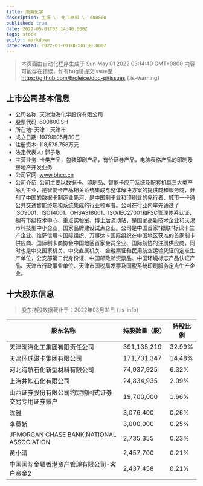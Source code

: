 ```yaml
---
title: 渤海化学
description: 主板 \- 化工原料 \- 600800
published: true
date: 2022-05-01T03:14:40.000Z
tags: stock
editor: markdown
dateCreated: 2022-01-01T00:00:00.000Z
---
```


> 本页面由自动化程序生成于 Sun May 01 2022 03:14:40 GMT+0800
> 内容可能存在错误，如有bug请提交issue至：https://github.com/Eroleice/doc-pi/issues
{.is-warning}

## 上市公司基本信息
- 公司名称: 天津渤海化学股份有限公司
- 股票代码: 600800.SH
- 所在地: 天津 - 天津市
- 成立日期: 1979年05月30日
- 注册资本: 118,578.758万元
- 法定代表人: 郭子敬
- 主营业务: 卡类产品，包装印刷产品，有价证券产品，电脑表格产品的印制及房地产开发业务
- 公司官网: www.bhcc.cn
- 公司介绍: 公司主要以数据卡、印刷品、智能卡应用系统及配套机具三大类产品为主业，是智能卡产品相关系统集成与整体解决方案的提供商和服务商，开创了中国的数据卡制造业先河，是中国制卡业和印刷业的先行者、城市一卡通公共交通智能终端和系统集成的行业领军者。公司在行业内率先通过了ISO9001、ISO14001、OHSAS18001、ISO/IEC27001和FSC管理体系认证，拥有市级技术中心、重点实验室、博士后流动站，是国家高新技术企业和天津市科技型中小企业，国家品牌建设试点企业。公司是中国首家“银联”标识卡生产企业、维萨信用卡国际组织、万事达卡国际组织在中国地区获准的首家制卡供应商、国际制卡商协会中国地区首家会员企业、国际航协的注册供应商，同时也是中央国家机关、中央直属机关、金融票证和民用航空运输凭证的定点生产单位，公安部第二代身份证、中国邮政邮资票品、中国环境标志产品认证产品、天津市行政事业单位、天津市国税局发票及国税系统印刷服务定点生产企业。


## 十大股东信息
> 股东持股数据截止于：2022年03月31日
{.is-info}

| 股东名称 | 持股数量（股） | 持股比例 |
| --- | --- | --- |
| 天津渤海化工集团有限责任公司 | 391,135,219 | 32.99% |
| 天津环球磁卡集团有限公司 | 171,731,347 | 14.48% |
| 河北海航石化新型材料有限公司 | 74,937,925 | 6.32% |
| 上海井能石化有限公司 | 24,834,935 | 2.09% |
| 山西证券股份有限公司约定购回式证券交易专用证券账户 | 19,700,000 | 1.66% |
| 陈雅 | 3,076,400 | 0.26% |
| 李莫娇 | 3,000,000 | 0.25% |
| JPMORGAN CHASE BANK,NATIONAL ASSOCIATION | 2,735,355 | 0.23% |
| 黄小清 | 2,457,700 | 0.21% |
| 中国国际金融香港资产管理有限公司-客户资金2 | 2,437,458 | 0.21% |





